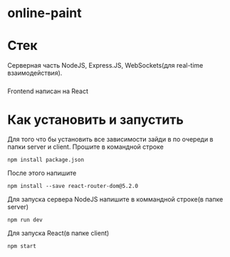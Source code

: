 # online-paint
Стек
========================

Серверная часть NodeJS, Express.JS, WebSockets(для real-time взаимодействия).
##### <a name="Parag"></a>
Frontend написан на React

Как установить и запустить
========================

Для того что бы установить все зависимости зайди в по очереди в папки server и client. Прошите в командной строке
```
npm install package.json
```
После этого напишите 
```
npm install --save react-router-dom@5.2.0
```
Для запуска сервера NodeJS напишите в коммандной строке(в папке server)
```
npm run dev
```
Для запуска React(в папке client)
```
npm start
```
